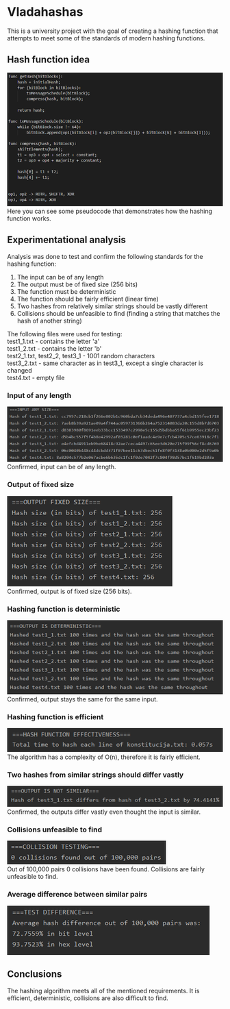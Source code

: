 # Vladahashas
This is a university project with the goal of creating a hashing function that attempts to meet some of the standards of modern hashing functions.

## Hash function idea
![Hash function pseudocode](images/pseudocode.png)<br/>
Here you can see some pseudocode that demonstrates how the hashing function works.<br/>

## Experimentational analysis
Analysis was done to test and confirm the following standards for the hashing function:
1. The input can be of any length
2. The output must be of fixed size (256 bits)
3. The function must be deterministic
4. The function should be fairly efficient (linear time)
5. Two hashes from relatively similar strings should be vastly different
6. Collisions should be unfeasible to find (finding a string that matches the hash of another string)

The following files were used for testing:<br/>
test1_1.txt - contains the letter 'a'<br/>
test1_2.txt - contains the letter 'b'<br/>
test2_1.txt, test2_2, test3_1 - 1001 random characters<br/>
test3_2.txt - same character as in test3_1, except a single character is changed<br/>
test4.txt - empty file<br/>
### Input of any length
![Console output](images/anyinput.png)<br/>
Confirmed, input can be of any length.
### Output of fixed size
![Console output](images/fixedoutput.png)<br/>
Confirmed, output is of fixed size (256 bits).
### Hashing function is deterministic
![Console output](images/outputdeterministic.png)<br/>
Confirmed, output stays the same for the same input.
### Hashing function is efficient
![Console output](images/hashefficiency.png)<br/>
The algorithm has a complexity of O(n), therefore it is fairly efficient.
### Two hashes from similar strings should differ vastly
![Console output](images/outputvastlydifferent.png)<br/>
Confirmed, the outputs differ vastly even thought the input is similar.
### Collisions unfeasible to find
![Console output](images/paircollisions.png)<br/>
Out of 100,000 pairs 0 collisions have been found. Collisions are fairly unfeasible to find.

### Average difference between similar pairs
![Console output](images/pairdifference.png)<br/>

## Conclusions
The hashing algorithm meets all of the mentioned requirements. It is efficient, deterministic, collisions are also difficult to find.
